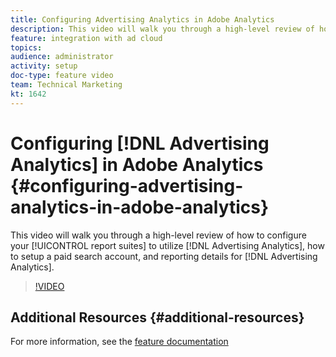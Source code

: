 ```yaml
---
title: Configuring Advertising Analytics in Adobe Analytics
description: This video will walk you through a high-level review of how to configure your report suite(s) to utilize Advertising Analytics, how to setup a paid search account and reporting details for Advertising Analytics. 
feature: integration with ad cloud
topics: 
audience: administrator
activity: setup
doc-type: feature video
team: Technical Marketing
kt: 1642
---
```


# Configuring [!DNL Advertising Analytics] in Adobe Analytics {#configuring-advertising-analytics-in-adobe-analytics}

This video will walk you through a high-level review of how to configure your [!UICONTROL report suites] to utilize [!DNL Advertising Analytics], how to setup a paid search account, and reporting details for [!DNL Advertising Analytics].

>[!VIDEO](https://video.tv.adobe.com/v/23119/?quality=12)

## Additional Resources {#additional-resources}

For more information, see the [feature documentation](https://docs.adobe.com/content/help/en/analytics/integration/advertising-analytics/overview.html)
